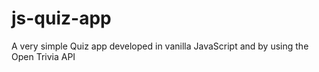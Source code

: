 # js-quiz-app
A very simple Quiz app developed in vanilla JavaScript and by using the Open Trivia API
